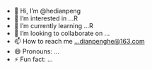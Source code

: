 - 👋 Hi, I’m @hedianpeng
- 👀 I’m interested in ...R
- 🌱 I’m currently learning ...R
- 💞️ I’m looking to collaborate on ...
- 📫 How to reach me ...dianpenghe@163.com
- 😄 Pronouns: ...
- ⚡ Fun fact: ...

<!---
hedianpeng/hedianpeng is a ✨ special ✨ repository because its `README.md` (this file) appears on your GitHub profile.
You can click the Preview link to take a look at your changes.
--->
